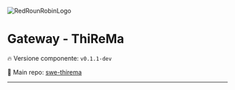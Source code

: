 ![RedRounRobinLogo](https://i.imgur.com/3Dcv4vs.png)

# Gateway - ThiReMa

:fire: Versione componente: `v0.1.1-dev` 

:pushpin: Main repo: [swe-thirema](https://github.com/Maxelweb/swe-thirema)

---
